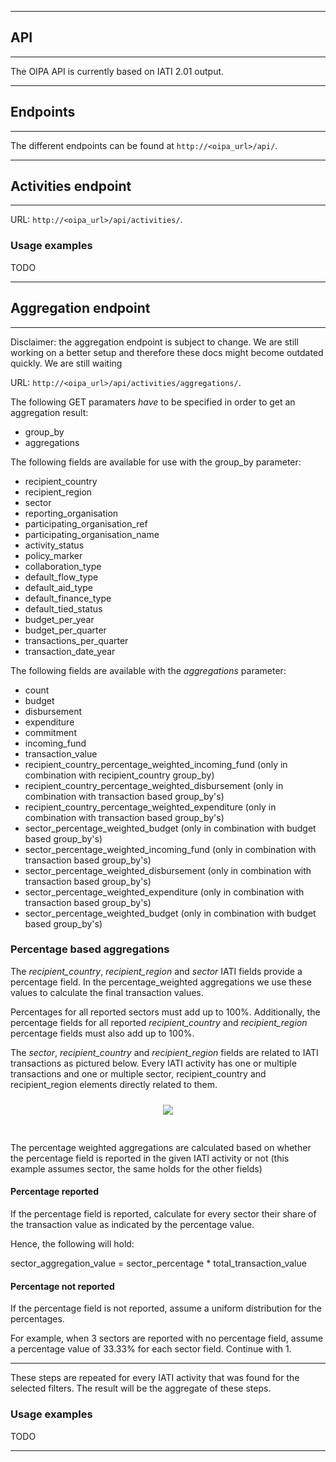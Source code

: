 --------
## API
--------

The OIPA API is currently based on IATI 2.01 output. 


--------
## Endpoints
--------

The different endpoints can be found at `http://<oipa_url>/api/`.

--------
## Activities endpoint
--------

URL: `http://<oipa_url>/api/activities/`.

### Usage examples

TODO

--------
## Aggregation endpoint
--------

Disclaimer: the aggregation endpoint is subject to change. We are still working on a better setup and therefore these docs might become outdated quickly. We are still waiting 

URL: `http://<oipa_url>/api/activities/aggregations/`.

The following GET paramaters *have* to be specified in order to get an aggregation result:

* group_by
* aggregations

The following fields are available for use with the group_by parameter:

* recipient_country
* recipient_region
* sector
* reporting_organisation
* participating_organisation_ref
* participating_organisation_name
* activity_status
* policy_marker
* collaboration_type
* default_flow_type
* default_aid_type
* default_finance_type
* default_tied_status
* budget_per_year
* budget_per_quarter
* transactions_per_quarter
* transaction_date_year

The following fields are available with the *aggregations* parameter:

* count
* budget
* disbursement
* expenditure
* commitment
* incoming_fund
* transaction_value
* recipient_country_percentage_weighted_incoming_fund (only in combination with recipient_country group_by)
* recipient_country_percentage_weighted_disbursement (only in combination with transaction based group_by's)
* recipient_country_percentage_weighted_expenditure (only in combination with transaction based group_by's)
* sector_percentage_weighted_budget (only in combination with budget based group_by's)
* sector_percentage_weighted_incoming_fund (only in combination with transaction based group_by's)
* sector_percentage_weighted_disbursement (only in combination with transaction based group_by's)
* sector_percentage_weighted_expenditure (only in combination with transaction based group_by's)
* sector_percentage_weighted_budget (only in combination with budget based group_by's)

### Percentage based aggregations

The *recipient_country*, *recipient_region* and *sector* IATI fields provide a percentage field. In the percentage_weighted aggregations we use these values to calculate the final transaction values.

Percentages for all reported sectors must add up to 100%. Additionally, the percentage fields for all reported *recipient_country* and *recipient_region* percentage fields must also add up to 100%.

The *sector*, *recipient_country* and *recipient_region* fields are related to IATI transactions as pictured below. Every IATI activity has one or multiple transactions and one or multiple sector, recipient_country and recipient_region elements directly related to them.

<div style="text-align: center;padding:10px 0 30px;">
    <img src="../images/group_by.png" />
</div>

The percentage weighted aggregations are calculated based on whether the percentage field is reported in the given IATI activity or not (this example assumes sector, the same holds for the other fields)

#### Percentage reported
If the percentage field is reported, calculate for every sector their share of the transaction value as indicated by the percentage value. 

Hence, the following will hold:

sector_aggregation_value = sector_percentage * total_transaction_value

#### Percentage not reported

If the percentage field is not reported, assume a uniform distribution for the percentages.

For example, when 3 sectors are reported with no percentage field, assume a percentage value of 33.33% for each sector field. Continue with 1.

<hr />

These steps are repeated for every IATI activity that was found for the selected filters. The result will be the aggregate of these steps.

### Usage examples

TODO

--------
